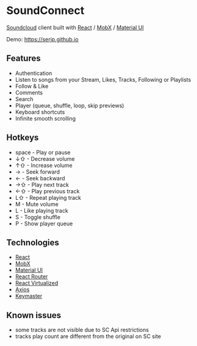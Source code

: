 # SoundConnect
[Soundcloud](http://soundcloud.com) client built with [React](https://github.com/facebook/react) / [MobX](https://github.com/mobxjs/mobx) / [Material UI](https://github.com/callemall/material-ui)

Demo: https://serjp.github.io

## Features

- Authentication
- Listen to songs from your Stream, Likes, Tracks, Following or Playlists
- Follow & Like
- Comments
- Search
- Player (queue, shuffle, loop, skip previews)
- Keyboard shortcuts
- Infinite smooth scrolling

## Hotkeys
- space - Play or pause 
- ↓⇧ - Decrease volume 
- ↑⇧ - Increase volume
- → - Seek forward 
- ← - Seek backward
- →⇧ - Play next track  
- ←⇧ - Play previous track
- L⇧ - Repeat playing track 
- M - Mute volume
- L - Like playing track
- S - Toggle shuffle
- P - Show player queue

## Technologies

- [React](https://github.com/facebook/react)
- [MobX](https://github.com/mobxjs/mobx)
- [Material UI](https://github.com/callemall/material-ui)
- [React Router](https://github.com/ReactTraining/react-router)
- [React Virtualized](https://github.com/bvaughn/react-virtualized)
- [Axios](https://github.com/mzabriskie/axios)
- [Keymaster](https://github.com/madrobby/keymaster)


## Known issues

- some tracks are not visible due to SC Api restrictions
- tracks play count are different from the original on SC site

